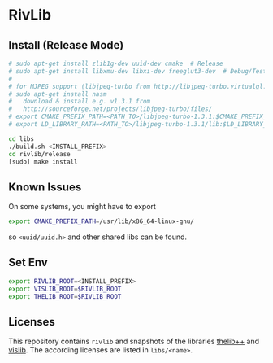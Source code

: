 # RivLib

## Install (Release Mode)

```bash
# sudo apt-get install zlib1g-dev uuid-dev cmake  # Release
# sudo apt-get install libxmu-dev libxi-dev freeglut3-dev  # Debug/Tests
#
# for MJPEG support (libjpeg-turbo from http://libjpeg-turbo.virtualgl.org )
# sudo apt-get install nasm
#   download & install e.g. v1.3.1 from
#   http://sourceforge.net/projects/libjpeg-turbo/files/
# export CMAKE_PREFIX_PATH=<PATH_TO>/libjpeg-turbo-1.3.1:$CMAKE_PREFIX_PATH
# export LD_LIBRARY_PATH=<PATH_TO>/libjpeg-turbo-1.3.1/lib:$LD_LIBRARY_PATH

cd libs
./build.sh <INSTALL_PREFIX>
cd rivlib/release
[sudo] make install
```

## Known Issues

On some systems, you might have to export
```bash
export CMAKE_PREFIX_PATH=/usr/lib/x86_64-linux-gnu/
```
so `<uuid/uuid.h>` and other shared libs can be found.

## Set Env

```bash
export RIVLIB_ROOT=<INSTALL_PREFIX>
export VISLIB_ROOT=$RIVLIB_ROOT
export THELIB_ROOT=$RIVLIB_ROOT
```

## Licenses

This repository contains `rivlib` and snapshots of the libraries
[thelib++](http://thelib.sourceforge.net/index.php/TheLib) and
[vislib](https://svn.vis.uni-stuttgart.de/trac/vislib).
The according licenses are listed in `libs/<name>`.
